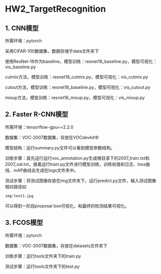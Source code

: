 # HW2_TargetRecognition
## 1. CNN模型
所需环境：pytorch

采用CIFAR-100数据集，数据存储于data文件夹下

使用ResNet-18作为baseline，模型训练：resnet18_baseline.py，模型可视化：vis_baseline.py

cutmix方法，模型训练：resnet18_cutmix.py，模型可视化：vis_cutmix.py

cutout方法，模型训练：resnet18_baseline.py，模型可视化：vis_cutout.py

mixup方法，模型训练：resnet18_mixup.py，模型可视化：vis_mixup.py


## 2. Faster R-CNN模型
所需环境：tensorflow-gpu==2.2.0

数据集：VOC-2007数据集，存放在VOCdevkit中

模型结构：运行summary.py文件可以看到模型参数结构。


训练步骤：首先运行运行voc_annotation.py生成根目录下的2007_train.txt和2007_val.txt，接着运行train.py文件进行模型训练，训练权值和日志、loss曲线、mAP曲线会生成在logs文件夹中。

测试步骤：将测试图像存放在img文件夹下，运行predict.py文件，输入测试图像相对路径如
```python
img/test1.jpg
```
可以得到一阶段proposal box可视化，和最终的检测结果可视化。


## 3. FCOS模型
所需环境：pytorch

数据集：VOC-2007数据集，存放在datasets文件夹下


训练步骤：运行tools文件夹下的train.py

测试步骤：运行tools文件夹下的test.py
